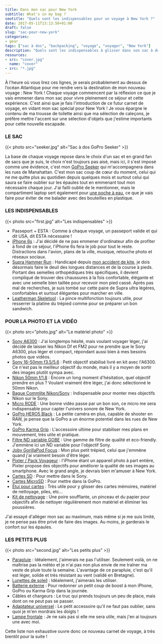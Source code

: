 ```yaml
---
title: Dans mon sac pour New York
subtitle: What's in my bag ?
seotitle: "Quels sont les indispensables pour un voyage à New York ?"
date: 2017-05-11T13:13:50+01:00
draft: false
slug: "sac-pour-new-york"
categories:
- gear
tags: ["sac à dos", "backpacking", "voyage", "voyager", "New York"]
description: "Quels sont les indispensables à glisser dans son sac à dos pour un voyage à New York ?"
resources:
- src: "cover.jpg"
  name: "cover"
- src: "*.jpg"
---
```


À l'heure où vous lirez ces lignes, je serais probablement au dessus de l’océan Atlantique pour me rendre vers la destination de mon nouveau voyage : New York ! Chaque voyage commencent par la réflexion ce que je vais emmener dans mon sac pour vivre pleinement ce séjour et cette expérience. C'est ainsi que je fais l'introduction de ce futur carnet de voyage, en vidant mon sac spécial pour New York ! Je vous épargne le contenu de ma trousse de toilette ainsi que ma sélection de caleçons, je préfère mettre l'accent sur une sélection d'objets que j'estime importants pour cette nouvelle escapade.

### LE SAC

{{< photo src="seeker.jpg" alt="Sac à dos GoPro Seeker" >}}

La base de chaque voyage repose dans le choix d'un sac et en grand fan de sacs que je suis, le choix n'est toujours pas aisé, mais ici, il s'est imposé comme une évidence, c'est mon [GoPro Seeker](http://amzn.to/2oXephO) qui m'accompagnera dans les rues de Manahattan. C'est mon sac coup de cœur du moment, celui qui ne me quitte plus au quotidien depuis quelques mois et surtout celui qui saura se faire oublier sur les épaules tout en emmenant tout mon nécessaire chaque jour. J'ai failli oublié de le mentionner, mais le compartiment laptop sert également pour [une poche à eau](http://amzn.to/2pmPswg), ce que je vais faire pour éviter de me balader avec des bouteilles en plastique.

### LES INDISPENSABLES

{{< photo src="first.jpg" alt="Les indispensables" >}}

*   Passeport + ESTA : Comme à chaque voyage, un passeport valide et qui dit USA, dit ESTA nécessaire !
*   [iPhone 6s](http://amzn.to/2qwAzIG) : J'ai décidé de ne pas emmener d'ordinateur afin de profiter à fond de ce séjour, l'iPhone 6s fera le job pour tout le reste. Distractions dans l'avion, plans de la ville, musique, retouche photo et réseaux sociaux.
*   [Supra Hammer Run](http://amzn.to/2oUv2JW) : Handicapé depuis [mon accident de kite](http://santadenn.com/ce-petit-grain-de-sable/), je dois désormais faire le deuil des longues distances et de la course à pieds. Portant des semelles orthopédiques très spécifiques, il devient compliqué de trouver des chaussures à la fois confortable, élégante et avec une semelle bien taillée pour recevoir mon pied cassé. Après pas mal de recherches, je suis tombé sur cette paire de Supra ultra légères, confortables et surtout élégantes pour marcher en ville.
*   [Leatherman Skeletool](https://www.amazon.fr/gp/product/B0014W7EN4/ref=as_li_qf_sp_asin_il_tl?ie=UTF8&camp=1642&creative=6746&creativeASIN=B0014W7EN4&linkCode=as2&tag=santajourn-21) : La pince multifonction toujours utile, pour resserrer la platine du trépied comme pour se préparer un bon sandwich.

### POUR LA PHOTO ET LA VIDÉO

{{< photo src="photo.jpg" alt="Le matériel photo" >}}

*   [Sony A6300](http://amzn.to/2p73EJG) : J'ai longtemps hésité, mais voulant voyager léger, j'ai décidé de laisser les Nikon Df et FM2 pour ne prendre que le Sony A6300, plus léger et compact, répondant aussi bien à mes besoins photos que vidéos.
*   [Sony 16-50mm f3.5/5.6](http://amzn.to/2p73EJG) : Petit objectif stabilisé livré en kit avec l'A6300\. Ce n'est pas le meilleur objectif du monde, mais il y a moyen de sortir des images plutôt sympa avec.
*   [Nikon 50mm f/1.8](http://amzn.to/2oVSXha) : Encore un long moment d'hésitation, quel objectif prendre en plus ? Voulant vraiment être léger, j'ai donc sélectionné le 50mm Nikon.
*   [Bague Commlite Nikon/Sony](https://www.amazon.fr/gp/product/B00NYZJNTW/ref=as_li_qf_sp_asin_il_tl?ie=UTF8&camp=1642&creative=6746&creativeASIN=B00NYZJNTW&linkCode=as2&tag=santajourn-21) : Indispensable pour monter mes objectifs Nikon sur le Sony.
*   [Micro RODE](http://amzn.to/2pDHdx1) : Une bonne vidéo passe par un bon son, ce micro me sera indispensable pour capter l'univers sonore de New York.
*   [GoPro HERO5 Black](http://amzn.to/2pGDfFJ) : La petite caméra en plus, capable de shooter en RAW, je pense que la GoPro a un énorme potentiel dans les rues de New York.
*   [GoPro Karma Grip](http://amzn.to/2pGmwCz) : L'accessoire ultime pour stabiliser mes plans en mouvement, très utile et pratique.
*   [Filtre ND variable GOBE](http://amzn.to/2qexWKA) : Une gamme de filtre de qualité et eco-friendly. J'emmène ici un ND variable pour l'objectif Sony.
*   [Joby GorillaPod Focus](http://amzn.to/2pGbIEs) : Mon plus petit trépied, celui que j'emmène quand j'ai vraiment besoin d'être léger.
*   [Pixter / Pack Voyageur](https://pixter.fr/#je02) : l'iPhone étant un appareil photo à part entière, Pixter propose des objectifs pour améliorer la qualité de ses images au smartphone. Avec le grand angle, je devrais bien m'amuser à New York.
*   [Cartes SD](http://amzn.to/2qwPHWO) : Pour mettre dans le Sony.
*   [Cartes MicroSD](http://amzn.to/2pGiVVa) : Pour mettre dans la GoPro.
*   [Étui pour cartes](http://amzn.to/2p70Oob) : Très utile pour y glisser des cartes mémoires, matériel de nettoyage, piles, etc...
*   [Kit de nettoyage](http://amzn.to/2p7axuE) : Une poire soufflante, un pinceau et du papier pour objectifs afin de nettoyer régulièrement mon matériel et éliminer les poussières.

J'ai essayé d'alléger mon sac au maximum, mais même si je me suis limité, je ne pense pas être privé de faire des images. Au moins, je garderais le confort sur les épaules.

### LES PETITS PLUS

{{< photo src="second.jpg" alt="Les petits plus" >}}

*   [Parapluie](http://amzn.to/2qlNeyr) : Idéalement, j'aimerais ne pas l'utiliser. Seulement voilà, on ne maîtrise pas la météo et je n'ai pas non plus envie de me traîner ma veste de pluie toute la semaine. L'avantage de ce parapluie, c'est qu'il est léger, solide et très résistant au vent (validé en Bretagne).
*   [Lunettes de soleil](http://amzn.to/2pDwhj2) : Idéalement, j'aimerais les utiliser.
*   [Batterie externe](http://amzn.to/2pDPfWJ) : Pour redonner un petit coup de boost à mon iPhone, GoPro ou Karma Grip dans la journée.
*   Câbles et chargeurs : Le truc qui prends toujours un peu de place, mais dont on ne peut pas se passer.
*   [Adaptateur universel](http://amzn.to/2pGcmC3) : Le petit accessoire qu'il ne faut pas oublier, sans quoi je m'en mordrais les doigts !
*   [Lampe frontale](https://www.amazon.fr/gp/product/B019EY4UAI/ref=as_li_qf_sp_asin_il_tl?ie=UTF8&camp=1642&creative=6746&creativeASIN=B019EY4UAI&linkCode=as2&tag=santajourn-21) : Je ne sais pas si elle me sera utile, mais j'en ai toujours une avec moi.

Cette liste non exhaustive ouvre donc ce nouveau carnet de voyage, à très bientôt pour la suite !

